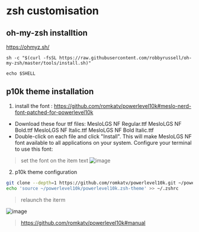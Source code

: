 # zsh customisation

## oh-my-zsh installtion
https://ohmyz.sh/
```
sh -c "$(curl -fsSL https://raw.githubusercontent.com/robbyrussell/oh-my-zsh/master/tools/install.sh)"

echo $SHELL
```

## p10k theme installation
1) install the font : https://github.com/romkatv/powerlevel10k#meslo-nerd-font-patched-for-powerlevel10k
  - Download these four ttf files:
    MesloLGS NF Regular.ttf
    MesloLGS NF Bold.ttf
    MesloLGS NF Italic.ttf
    MesloLGS NF Bold Italic.ttf
  - Double-click on each file and click "Install". This will make MesloLGS NF font available to all applications on your system. Configure your terminal to use this font:
  > set the font on the item text
  > ![image](https://user-images.githubusercontent.com/59367560/120310606-795b2500-c2ce-11eb-9630-976e9082c707.png)

2) p10k theme configuration
```zsh
git clone --depth=1 https://github.com/romkatv/powerlevel10k.git ~/powerlevel10k
echo 'source ~/powerlevel10k/powerlevel10k.zsh-theme' >> ~/.zshrc
```
> relaunch the iterm

![image](https://user-images.githubusercontent.com/59367560/120108830-bd2f1c80-c15e-11eb-9083-315e1230e737.png)

> https://github.com/romkatv/powerlevel10k#manual


